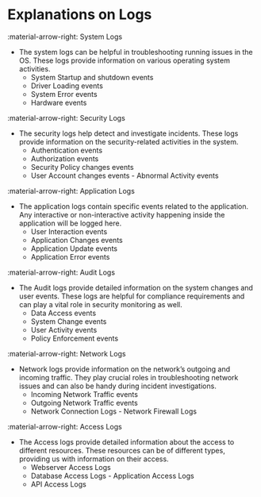 # Explanations on Logs

:material-arrow-right: System Logs

- The system logs can be helpful in troubleshooting running issues in the OS. These logs provide information on various operating system activities.
    - System Startup and shutdown events
    - Driver Loading events
    - System Error events
    - Hardware events

:material-arrow-right: Security Logs

- The security logs help detect and investigate incidents. These logs provide information on the security-related activities in the system.
    - Authentication events
    - Authorization events
    - Security Policy changes events
    - User Account changes events - Abnormal Activity events

:material-arrow-right: Application Logs

- The application logs contain specific events related to the application. Any interactive or non-interactive activity happening inside the application will be logged here.
    - User Interaction events
    - Application Changes events
    - Application Update events
    - Application Error events

:material-arrow-right: Audit Logs

- The Audit logs provide detailed information on the system changes and user events. These logs are helpful for compliance requirements and can play a vital role in security monitoring as well.
    - Data Access events
    - System Change events
    - User Activity events
    - Policy Enforcement events

:material-arrow-right: Network Logs

- Network logs provide information on the network’s outgoing and incoming traffic. They play crucial roles in troubleshooting network issues and can also be handy during incident investigations.
    - Incoming Network Traffic events
    - Outgoing Network Traffic events
    - Network Connection Logs - Network Firewall Logs

:material-arrow-right: Access Logs

- The Access logs provide detailed information about the access to different resources. These resources can be of different types, providing us with information on their access.
    - Webserver Access Logs
    - Database Access Logs - Application Access Logs
    - API Access Logs
